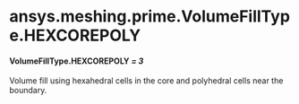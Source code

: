 <a id="ansys-meshing-prime-volumefilltype-hexcorepoly"></a>

# ansys.meshing.prime.VolumeFillType.HEXCOREPOLY

<a id="ansys.meshing.prime.VolumeFillType.HEXCOREPOLY"></a>

#### VolumeFillType.HEXCOREPOLY *= 3*

Volume fill using hexahedral cells in the core and polyhedral cells near the boundary.

<!-- !! processed by numpydoc !! -->
